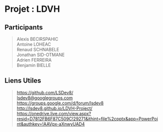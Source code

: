 Projet : LDVH
=============

Participants
------------

> Alexis BECIRSPAHIC    
> Antoine LOHEAC    
> Renaud SCHNABELE    
> Jonathan SID-OTMANE    
> Adrien FERREIRA    
> Benjamin BIELLE     

Liens Utiles
------------

> https://github.com/LSDev8/     
> lsdev8@googlegroups.com     
> https://groups.google.com/d/forum/lsdev8     
> http://lsdev8.github.io/LDVH-Project/     
> https://onedrive.live.com/view.aspx?resid=D7812FB6F87C509C!29271&ithint=file%2cpptx&app=PowerPoint&authkey=!AAVpx-aXnwyUAD4     
